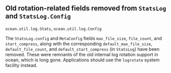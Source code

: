 ## Old rotation-related fields removed from `StatsLog` and `StatsLog.Config`

`ocean.util.log.Stats`, `ocean.util.log.Config`

The `StatsLog.config` and `MetaConfig` fields `max_file_size`, `file_count`, and
`start_compress`, along with the corresponding `default_max_file_size`,
`default_file_count`, and `default_start_compress` (in `StatsLog`) have been
removed. These were remnants of the old internal log rotation support in ocean,
which is long gone. Applications should use the `logrotate` system facility
instead.

